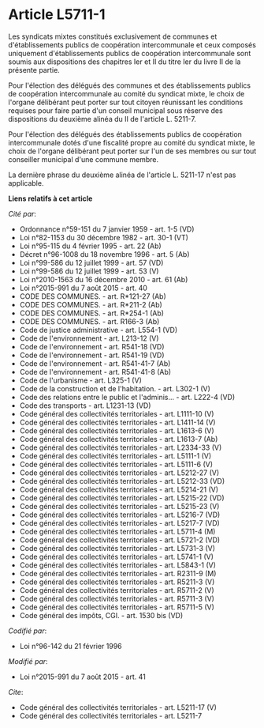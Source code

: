 # Article L5711-1

Les syndicats mixtes constitués exclusivement de communes et d'établissements publics de coopération intercommunale et ceux
composés uniquement d'établissements publics de coopération intercommunale sont soumis aux dispositions des chapitres Ier et
II du titre Ier du livre II de la présente partie. 

Pour l'élection des délégués des communes et des établissements publics de coopération intercommunale au comité du syndicat
mixte, le choix de l'organe délibérant peut porter sur tout citoyen réunissant les conditions requises pour faire partie d'un
conseil municipal sous réserve des dispositions du deuxième alinéa du II de l'article L. 5211-7. 

Pour l'élection des délégués des établissements publics de coopération intercommunale dotés d'une fiscalité propre au comité
du syndicat mixte, le choix de l'organe délibérant peut porter sur l'un de ses membres ou sur tout conseiller municipal d'une
commune membre. 

La dernière phrase du deuxième alinéa de l'article L. 5211-17 n'est pas applicable.

**Liens relatifs à cet article**

_Cité par_:

  - Ordonnance n°59-151 du 7 janvier 1959 - art. 1-5 (VD)
  - Loi n°82-1153 du 30 décembre 1982 - art. 30-1 (VT)
  - Loi n°95-115 du 4 février 1995 - art. 22 (Ab)
  - Décret n°96-1008 du 18 novembre 1996 - art. 5 (Ab)
  - Loi n°99-586 du 12 juillet 1999 - art. 57 (VD)
  - Loi n°99-586 du 12 juillet 1999 - art. 53 (V)
  - Loi n°2010-1563 du 16 décembre 2010 - art. 61 (Ab)
  - Loi n°2015-991 du 7 août 2015 - art. 40
  - CODE DES COMMUNES. - art. R*121-27 (Ab)
  - CODE DES COMMUNES. - art. R*211-2 (Ab)
  - CODE DES COMMUNES. - art. R*254-1 (Ab)
  - CODE DES COMMUNES. - art. R166-3 (Ab)
  - Code de justice administrative - art. L554-1 (VD)
  - Code de l'environnement - art. L213-12 (V)
  - Code de l'environnement - art. R541-18 (VD)
  - Code de l'environnement - art. R541-19 (VD)
  - Code de l'environnement - art. R541-41-7 (Ab)
  - Code de l'environnement - art. R541-41-8 (Ab)
  - Code de l'urbanisme - art. L325-1 (V)
  - Code de la construction et de l'habitation. - art. L302-1 (V)
  - Code des relations entre le public et l'adminis... - art. L222-4 (VD)
  - Code des transports - art. L1231-13 (VD)
  - Code général des collectivités territoriales - art. L1111-10 (V)
  - Code général des collectivités territoriales - art. L1411-14 (V)
  - Code général des collectivités territoriales - art. L1613-6 (V)
  - Code général des collectivités territoriales - art. L1613-7 (Ab)
  - Code général des collectivités territoriales - art. L2334-33 (V)
  - Code général des collectivités territoriales - art. L5111-1 (V)
  - Code général des collectivités territoriales - art. L5111-6 (V)
  - Code général des collectivités territoriales - art. L5212-27 (V)
  - Code général des collectivités territoriales - art. L5212-33 (VD)
  - Code général des collectivités territoriales - art. L5214-21 (V)
  - Code général des collectivités territoriales - art. L5215-22 (VD)
  - Code général des collectivités territoriales - art. L5215-23 (V)
  - Code général des collectivités territoriales - art. L5216-7 (VD)
  - Code général des collectivités territoriales - art. L5217-7 (VD)
  - Code général des collectivités territoriales - art. L5711-4 (M)
  - Code général des collectivités territoriales - art. L5721-2 (VD)
  - Code général des collectivités territoriales - art. L5731-3 (V)
  - Code général des collectivités territoriales - art. L5741-1 (V)
  - Code général des collectivités territoriales - art. L5843-1 (V)
  - Code général des collectivités territoriales - art. R2311-9 (M)
  - Code général des collectivités territoriales - art. R5211-3 (V)
  - Code général des collectivités territoriales - art. R5711-2 (V)
  - Code général des collectivités territoriales - art. R5711-3 (V)
  - Code général des collectivités territoriales - art. R5711-5 (V)
  - Code général des impôts, CGI. - art. 1530 bis (VD)

_Codifié par_:

  - Loi n°96-142 du 21 février 1996

_Modifié par_:

  - Loi n°2015-991 du 7 août 2015 - art. 41

_Cite_:

  - Code général des collectivités territoriales - art. L5211-17 (V)
  - Code général des collectivités territoriales - art. L5211-7
